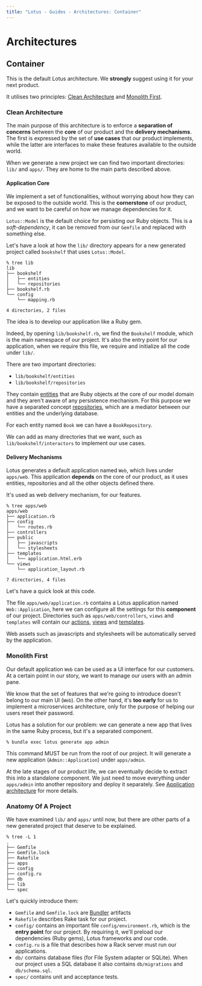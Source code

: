 ```yaml
---
title: "Lotus - Guides - Architectures: Container"
---
```


# Architectures

## Container

This is the default Lotus architecture.
We **strongly** suggest using it for your next product.

It utilises two principles: [Clean Architecture](https://blog.8thlight.com/uncle-bob/2012/08/13/the-clean-architecture.html) and [Monolith First](http://martinfowler.com/bliki/MonolithFirst.html).

### Clean Architecture

The main purpose of this architecture is to enforce a **separation of concerns** between the **core** of our product and the **delivery mechanisms**.
The first is expressed by the set of **use cases** that our product implements, while the latter are interfaces to make these features available to the outside world.

When we generate a new project we can find two important directories: `lib/` and `apps/`.
They are home to the main parts described above.

#### Application Core

We implement a set of functionalities, without worrying about how they can be exposed to the outside world.
This is the **cornerstone** of our product, and we want to be careful on how we manage dependencies for it.

`Lotus::Model` is the default choice for persisting our Ruby objects.
This is a _soft-dependency_, it can be removed from our `Gemfile` and replaced with something else.

Let's have a look at how the `lib/` directory appears for a new generated project called `bookshelf` that uses `Lotus::Model`.

```shell
% tree lib
lib
├── bookshelf
│   ├── entities
│   └── repositories
├── bookshelf.rb
└── config
    └── mapping.rb

4 directories, 2 files
```

The idea is to develop our application like a Ruby gem.

Indeed, by opening `lib/bookshelf.rb`, we find the `Bookshelf` module, which is the main namespace of our project.
It's also the entry point for our application, when we require this file, we require and initialize all the code under `lib/`.

There are two important directories:

  * `lib/bookshelf/entities`
  * `lib/bookshelf/repositories`

They contain [entities](/guides/models/entities) that are Ruby objects at the core of our model domain and they aren't aware of any persistence mechanism.
For this purpose we have a separated concept [repositories](/guides/models/repositories), which are a mediator between our entities and the underlying database.

For each entity named `Book` we can have a `BookRepository`.

We can add as many directories that we want, such as `lib/bookshelf/interactors` to implement our use cases.

#### Delivery Mechanisms

Lotus generates a default application named `Web`, which lives under `apps/web`.
This application **depends** on the core of our product, as it uses entities, repositories and all the other objects defined there.

It's used as web delivery mechanism, for our features.

```shell
% tree apps/web
apps/web
├── application.rb
├── config
│   └── routes.rb
├── controllers
├── public
│   ├── javascripts
│   └── stylesheets
├── templates
│   └── application.html.erb
└── views
    └── application_layout.rb

7 directories, 4 files
```

Let's have a quick look at this code.

The file `apps/web/application.rb` contains a Lotus application named `Web::Application`, here we can configure all the settings for this **component** of our project.
Directories such as `apps/web/controllers`, `views` and `templates` will contain our [actions](/guides/actions/overview), [views](/guides/views/overview) and [templates](/guides/views/templates).

Web assets such as javascripts and stylesheets will be automatically served by the application.

### Monolith First

Our default application `Web` can be used as a UI interface for our customers.
At a certain point in our story, we want to manage our users with an admin pane.

We know that the set of features that we're going to introduce doesn't belong to our main UI (`Web`).
On the other hand, it's **too early** for us to implement a microservices architecture, only for the purpose of helping our users reset their password.

Lotus has a solution for our problem: we can generate a new app that lives in the same Ruby process, but it's a separated component.

```shell
% bundle exec lotus generate app admin
```

This command MUST be run from the root of our project. It will generate a new application (`Admin::Application`) under `apps/admin`.

At the late stages of our product life, we can eventually decide to extract this into a standalone component.
We just need to move everything under `apps/admin` into another repository and deploy it separately. See [Application architecture](/guides/architectures/application) for more details.

### Anatomy Of A Project

We have examined `lib/` and `apps/` until now, but there are other parts of a new generated project that deserve to be explained.

```shell
% tree -L 1
.
├── Gemfile
├── Gemfile.lock
├── Rakefile
├── apps
├── config
├── config.ru
├── db
├── lib
└── spec
```

Let's quickly introduce them:

  * `Gemfile` and `Gemfile.lock` are [Bundler](http://bundler.io) artifacts
  * `Rakefile` describes Rake task for our project.
  * `config/` contains an important file `config/environment.rb`, which is the **entry point** for our project.
    By requiring it, we'll preload our dependencies (Ruby gems), Lotus frameworks and our code.
  * `config.ru` is a file that describes how a Rack server must run our applications.
  * `db/` contains database files (for File System adapter or SQLite).
    When our project uses a SQL database it also contains `db/migrations` and `db/schema.sql`.
  * `spec/` contains unit and acceptance tests.
